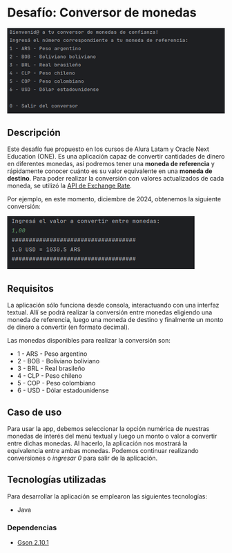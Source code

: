 # Desafío: Conversor de monedas
![Menú de la app](./imagenes/menu-conversor-de-monedas.png)

## Descripción
Este desafío fue propuesto en los cursos de Alura Latam y Oracle Next Education (ONE). Es una aplicación capaz de convertir cantidades de dinero en diferentes monedas, así podremos tener una **moneda de referencia** y rápidamente conocer cuánto es su valor equivalente en una **moneda de destino**. Para poder realizar la conversión con valores actualizados de cada moneda, se utilizó la [API de Exchange Rate](https://www.exchangerate-api.com/).

Por ejemplo, en este momento, diciembre de 2024, obtenemos la siguiente conversión:

![Conversión de 1 dólar a pesos argentinos, 1.0 USD = 1030.5 ARS](./imagenes/conversion-1dolar-a-pesos-argentinos.png)

## Requisitos
La aplicación sólo funciona desde consola, interactuando con una interfaz textual. Allí se podrá realizar la conversión entre monedas eligiendo una moneda de referencia, luego una moneda de destino y finalmente un monto de dinero a convertir (en formato decimal).

Las monedas disponibles para realizar la conversión son:
* 1 - ARS - Peso argentino
* 2 - BOB - Boliviano boliviano
* 3 - BRL - Real brasileño
* 4 - CLP - Peso chileno
* 5 - COP - Peso colombiano
* 6 - USD - Dólar estadounidense

## Caso de uso
Para usar la app, debemos seleccionar la opción numérica de nuestras monedas de interés del menú textual y luego un monto o valor a convertir entre dichas monedas. Al hacerlo, la aplicación nos mostrará la equivalencia entre ambas monedas. Podemos continuar realizando conversiones o *ingresar 0* para salir de la aplicación.

## Tecnologías utilizadas
Para desarrollar la aplicación se emplearon las siguientes tecnologías:
* Java

### Dependencias
* [Gson 2.10.1](https://mvnrepository.com/artifact/com.google.code.gson/gson/2.10.1)
